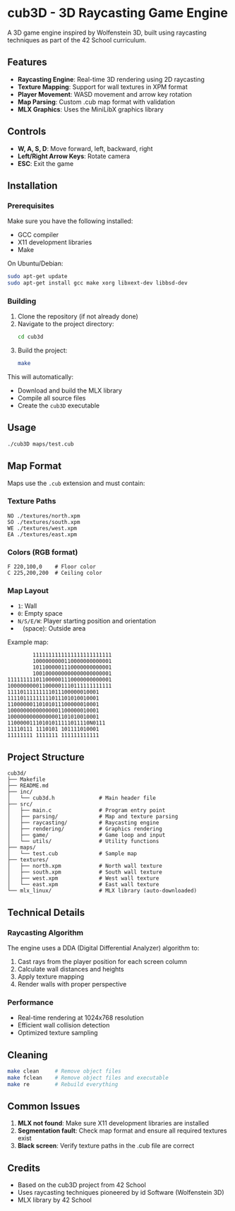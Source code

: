 # cub3D - 3D Raycasting Game Engine

A 3D game engine inspired by Wolfenstein 3D, built using raycasting techniques as part of the 42 School curriculum.

## Features

- **Raycasting Engine**: Real-time 3D rendering using 2D raycasting
- **Texture Mapping**: Support for wall textures in XPM format
- **Player Movement**: WASD movement and arrow key rotation
- **Map Parsing**: Custom .cub map format with validation
- **MLX Graphics**: Uses the MiniLibX graphics library

## Controls

- **W, A, S, D**: Move forward, left, backward, right
- **Left/Right Arrow Keys**: Rotate camera
- **ESC**: Exit the game

## Installation

### Prerequisites

Make sure you have the following installed:
- GCC compiler
- X11 development libraries
- Make

On Ubuntu/Debian:
```bash
sudo apt-get update
sudo apt-get install gcc make xorg libxext-dev libbsd-dev
```

### Building

1. Clone the repository (if not already done)
2. Navigate to the project directory:
   ```bash
   cd cub3d
   ```
3. Build the project:
   ```bash
   make
   ```

This will automatically:
- Download and build the MLX library
- Compile all source files
- Create the `cub3D` executable

## Usage

```bash
./cub3D maps/test.cub
```

## Map Format

Maps use the `.cub` extension and must contain:

### Texture Paths
```
NO ./textures/north.xpm
SO ./textures/south.xpm
WE ./textures/west.xpm
EA ./textures/east.xpm
```

### Colors (RGB format)
```
F 220,100,0    # Floor color
C 225,200,200  # Ceiling color
```

### Map Layout
- `1`: Wall
- `0`: Empty space
- `N/S/E/W`: Player starting position and orientation
- ` ` (space): Outside area

Example map:
```
        1111111111111111111111111
        1000000000110000000000001
        1011000001110000000000001
        1001000000000000000000001
111111111011000001110000000000001
100000000011000001110111111111111
11110111111111011100000010001
11110111111111011101010010001
11000000110101011100000010001
10000000000000001100000010001
10000000000000001101010010001
11000001110101011111011110N0111
11110111 1110101 101111010001
11111111 1111111 111111111111
```

## Project Structure

```
cub3d/
├── Makefile
├── README.md
├── inc/
│   └── cub3d.h              # Main header file
├── src/
│   ├── main.c               # Program entry point
│   ├── parsing/             # Map and texture parsing
│   ├── raycasting/          # Raycasting engine
│   ├── rendering/           # Graphics rendering
│   ├── game/                # Game loop and input
│   └── utils/               # Utility functions
├── maps/
│   └── test.cub             # Sample map
├── textures/
│   ├── north.xpm            # North wall texture
│   ├── south.xpm            # South wall texture
│   ├── west.xpm             # West wall texture
│   └── east.xpm             # East wall texture
└── mlx_linux/               # MLX library (auto-downloaded)
```

## Technical Details

### Raycasting Algorithm

The engine uses a DDA (Digital Differential Analyzer) algorithm to:
1. Cast rays from the player position for each screen column
2. Calculate wall distances and heights
3. Apply texture mapping
4. Render walls with proper perspective

### Performance

- Real-time rendering at 1024x768 resolution
- Efficient wall collision detection
- Optimized texture sampling

## Cleaning

```bash
make clean     # Remove object files
make fclean    # Remove object files and executable
make re        # Rebuild everything
```

## Common Issues

1. **MLX not found**: Make sure X11 development libraries are installed
2. **Segmentation fault**: Check map format and ensure all required textures exist
3. **Black screen**: Verify texture paths in the .cub file are correct

## Credits

- Based on the cub3D project from 42 School
- Uses raycasting techniques pioneered by id Software (Wolfenstein 3D)
- MLX library by 42 School
